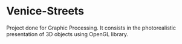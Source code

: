 # Venice-Streets
Project done for Graphic Processing. It consists in the photorealistic presentation of 3D objects using OpenGL library.

